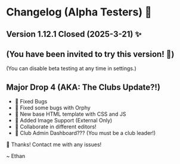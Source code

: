 
# Changelog (Alpha Testers) 🚀

## Version 1.12.1 Closed (2025-3-21) ✨
## (You have been invited to try this version! 🎉)
(You can disable beta testing at any time in settings.)
## Major Drop 4 (AKA: The Clubs Update?!)
- 🎉 Fixed Bugs
- 🤩 Fixed some bugs with Orphy
- 👀 New base HTML template with CSS and JS
- 🤩 Added Image Support (External Only)
- 🫶 Collaborate in different editors!
- 🤩 Club Admin Dashboard??? (You must be a club leader!)
   
💖 Thanks! Contact me with any issues!

~ Ethan 